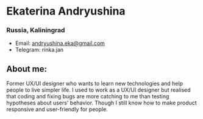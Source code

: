 Ekaterina Andryushina
======
### Russia, Kaliningrad
- Email: andryushina.eka@gmail.com
- Telegram: rinka.jan

## About me: 
Former UX/UI designer who wants to learn new technologies and help people to live simpler life. I used to work as a UX/UI designer but realised that coding and fixing bugs are more catching to me than testing hypotheses about users' behavior. Though I still know how to make product responsive and user-friendly for people.
